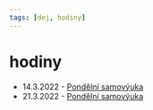 ```yaml
---
tags: [dej, hodiny]
---
```

# hodiny
- 14.3.2022 - [Pondělní samovýuka](14.3.2022.md)
- 21.3.2022 - [Pondělní samovýuka](21.3.2022.md)
